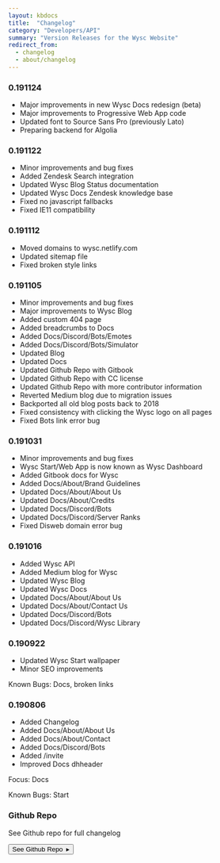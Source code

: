 ```yaml
---
layout: kbdocs
title:  "Changelog"
category: "Developers/API"
summary: "Version Releases for the Wysc Website"
redirect_from:
  - changelog
  - about/changelog
---
```


### 0.191124

- Major improvements in new Wysc Docs redesign (beta)
- Major improvements to Progressive Web App code
- Updated font to Source Sans Pro (previously Lato)
- Preparing backend for Algolia

### 0.191122

- Minor improvements and bug fixes
- Added Zendesk Search integration
- Updated Wysc Blog Status documentation
- Updated Wysc Docs Zendesk knowledge base
- Fixed no javascript fallbacks
- Fixed IE11 compatibility

### 0.191112

- Moved domains to wysc.netlify.com
- Updated sitemap file
- Fixed broken style links

### 0.191105

- Minor improvements and bug fixes
- Major improvements to Wysc Blog
- Added custom 404 page
- Added breadcrumbs to Docs
- Added Docs/Discord/Bots/Emotes
- Added Docs/Discord/Bots/Simulator
- Updated Blog
- Updated Docs
- Updated Github Repo with Gitbook
- Updated Github Repo with CC license
- Updated Github Repo with more contributor information
- Reverted Medium blog due to migration issues
- Backported all old blog posts back to 2018
- Fixed consistency with clicking the Wysc logo on all pages
- Fixed Bots link error bug

### 0.191031

- Minor improvements and bug fixes
- Wysc Start/Web App is now known as Wysc Dashboard
- Added Gitbook docs for Wysc
- Added Docs/About/Brand Guidelines
- Updated Docs/About/About Us
- Updated Docs/About/Credits
- Updated Docs/Discord/Bots
- Updated Docs/Discord/Server Ranks
- Fixed Disweb domain error bug


### 0.191016

- Added Wysc API
- Added Medium blog for Wysc
- Updated Wysc Blog
- Updated Wysc Docs
- Updated Docs/About/About Us
- Updated Docs/About/Contact Us
- Updated Docs/Discord/Bots
- Updated Docs/Discord/Wysc Library

### 0.190922

- Updated Wysc Start wallpaper
- Minor SEO improvements

Known Bugs: Docs, broken links

### 0.190806

- Added Changelog
- Added Docs/About/About Us
- Added Docs/About/Contact
- Added Docs/Discord/Bots
- Added /invite
- Improved Docs dhheader

Focus: Docs

Known Bugs: Start

### Github Repo

See Github repo for full changelog

<a href="https://github.com/gitnisyl/wysc" target="_blank" rel="noopener"><button type="button" class="btn btn-outline-info">See Github Repo&ensp;&#9656;</button></a>
